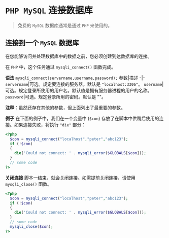 # `PHP MySQL` 连接数据库
> 免费的 `MySQL` 数据库通常是通过 `PHP` 来使用的。

## 连接到一个 `MySQL` 数据库
在您能够访问并处理数据库中的数据之前，您必须创建到达数据库的连接。

在 `PHP` 中，这个任务通过 `mysqli_connect()` 函数完成。

**语法**
`mysqli_connect(servername,username,password);`
参数|描述
-|-
`servername`|可选。规定要连接的服务器。默认是 `"localhost:3306"`。
`username`|可选。规定登录所使用的用户名。默认值是拥有服务器进程的用户的名称。
`password`|可选。规定登录所用的密码。默认是 ""。

**注释**：虽然还存在其他的参数，但上面列出了最重要的参数。

**例子**
在下面的例子中，我们在一个变量中 (`$con`) 存放了在脚本中供稍后使用的连接。如果连接失败，将执行 `"die"` 部分：
```PHP
<?php
  $con = mysqli_connect("localhost","peter","abc123");
  if (!$con)
  {
    die('Could not connect: ' . mysqli_error($GLOBALS[$con]));
  }
  // some code
?>
```
**关闭连接**
脚本一结束，就会关闭连接。如需提前关闭连接，请使用 `mysqli_close()` 函数。
```php
<?php
  $con = mysqli_connect("localhost","peter","abc123");
  if (!$con)
  {
    die('Could not connect: ' . mysqli_error($GLOBALS[$con]));
  }
  // some code
  mysqli_close($con);
?>
```
